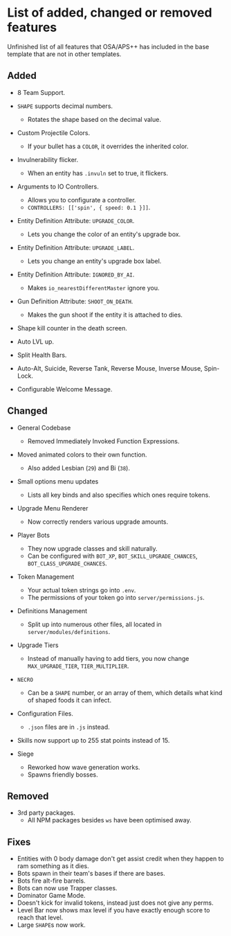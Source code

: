 # List of added, changed or removed features

Unfinished list of all features that OSA/APS++ has included in the base template that are not in other templates.


## Added

* 8 Team Support.

* `SHAPE` supports decimal numbers.
  * Rotates the shape based on the decimal value.

* Custom Projectile Colors.
  * If your bullet has a `COLOR`, it overrides the inherited color.

* Invulnerability flicker.
  * When an entity has `.invuln` set to true, it flickers.

* Arguments to IO Controllers.
  * Allows you to configurate a controller.
  * `CONTROLLERS: [['spin', { speed: 0.1 }]]`.

* Entity Definition Attribute: `UPGRADE_COLOR`.
  * Lets you change the color of an entity's upgrade box.

* Entity Definition Attribute: `UPGRADE_LABEL`.
  * Lets you change an entity's upgrade box label.

* Entity Definition Attribute: `IGNORED_BY_AI`.
  * Makes `io_nearestDifferentMaster` ignore you.

* Gun Definition Attribute: `SHOOT_ON_DEATH`.
  * Makes the gun shoot if the entity it is attached to dies.

* Shape kill counter in the death screen.
* Auto LVL up.
* Split Health Bars.
* Auto-Alt, Suicide, Reverse Tank, Reverse Mouse, Inverse Mouse, Spin-Lock.
* Configurable Welcome Message.


## Changed

* General Codebase
  * Removed Immediately Invoked Function Expressions.

* Moved animated colors to their own function.
  * Also added Lesbian (`29`) and Bi (`38`).

* Small options menu updates
  * Lists all key binds and also specifies which ones require tokens.

* Upgrade Menu Renderer
  * Now correctly renders various upgrade amounts.

* Player Bots
  * They now upgrade classes and skill naturally.
  * Can be configured with `BOT_XP`, `BOT_SKILL_UPGRADE_CHANCES`, `BOT_CLASS_UPGRADE_CHANCES`.

* Token Management
  * Your actual token strings go into `.env`.
  * The permissions of your token go into `server/permissions.js`.

* Definitions Management
  * Split up into numerous other files, all located in `server/modules/definitions`.

* Upgrade Tiers
  * Instead of manually having to add tiers, you now change `MAX_UPGRADE_TIER`, `TIER_MULTIPLIER`.

* `NECRO`
  * Can be a `SHAPE` number, or an array of them, which details what kind of shaped foods it can infect.

* Configuration Files.
  * `.json` files are in `.js` instead.

* Skills now support up to 255 stat points instead of 15.

* Siege
  * Reworked how wave generation works.
  * Spawns friendly bosses.


## Removed

* 3rd party packages.
  * All NPM packages besides `ws` have been optimised away.


## Fixes

* Entities with 0 body damage don't get assist credit when they happen to ram something as it dies.
* Bots spawn in their team's bases if there are bases.
* Bots fire alt-fire barrels.
* Bots can now use Trapper classes.
* Dominator Game Mode.
* Doesn't kick for invalid tokens, instead just does not give any perms.
* Level Bar now shows max level if you have exactly enough score to reach that level.
* Large `SHAPE`s now work.
